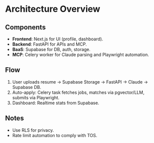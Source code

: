 # Architecture Overview

## Components
- **Frontend**: Next.js for UI (profile, dashboard).
- **Backend**: FastAPI for APIs and MCP.
- **BaaS**: Supabase for DB, auth, storage.
- **MCP**: Celery worker for Claude parsing and Playwright automation.

## Flow
1. User uploads resume → Supabase Storage → FastAPI → Claude → Supabase DB.
2. Auto-apply: Celery task fetches jobs, matches via pgvector/LLM, submits via Playwright.
3. Dashboard: Realtime stats from Supabase.

## Notes
- Use RLS for privacy.
- Rate limit automation to comply with TOS.
